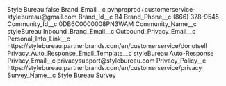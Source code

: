 <?xml version="1.0" encoding="UTF-8"?>
<CustomMetadata xmlns="http://soap.sforce.com/2006/04/metadata" xmlns:xsi="http://www.w3.org/2001/XMLSchema-instance" xmlns:xsd="http://www.w3.org/2001/XMLSchema">
    <label>Style Bureau</label>
    <protected>false</protected>
    <values>
        <field>Brand_Email__c</field>
        <value xsi:type="xsd:string">pvhpreprod+customerservice-stylebureau@gmail.com</value>
    </values>
    <values>
        <field>Brand_Id__c</field>
        <value xsi:type="xsd:string">84</value>
    </values>
    <values>
        <field>Brand_Phone__c</field>
        <value xsi:type="xsd:string">(866) 378-9545</value>
    </values>
    <values>
        <field>Community_Id__c</field>
        <value xsi:type="xsd:string">0DB6C0000008PN3WAM</value>
    </values>
    <values>
        <field>Community_Name__c</field>
        <value xsi:type="xsd:string">styleBureau</value>
    </values>
    <values>
        <field>Inbound_Brand_Email__c</field>
        <value xsi:nil="true"/>
    </values>
    <values>
        <field>Outbound_Privacy_Email__c</field>
        <value xsi:nil="true"/>
    </values>
    <values>
        <field>Personal_Info_Link__c</field>
        <value xsi:type="xsd:string">https://stylebureau.partnerbrands.com/en/customerservice/donotsell</value>
    </values>
    <values>
        <field>Privacy_Auto_Response_Email_Template__c</field>
        <value xsi:type="xsd:string">styleBureau Auto-Response</value>
    </values>
    <values>
        <field>Privacy_Email__c</field>
        <value xsi:type="xsd:string">privacysupport@stylebureau.com</value>
    </values>
    <values>
        <field>Privacy_Policy__c</field>
        <value xsi:type="xsd:string">https://stylebureau.partnerbrands.com/en/customerservice/privacy</value>
    </values>
    <values>
        <field>Survey_Name__c</field>
        <value xsi:type="xsd:string">Style Bureau Survey</value>
    </values>
</CustomMetadata>
